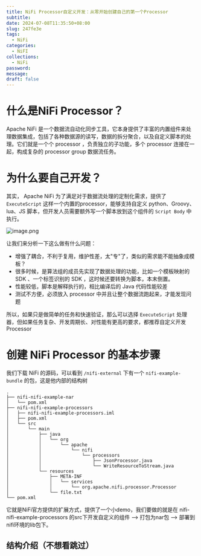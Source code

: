 ```yaml
---
title: NiFi Processor自定义开发：从零开始创建自己的第一个Processor
subtitle: 
date: 2024-07-08T11:35:50+08:00
slug: 247fe3e
tags:
  - NiFi
categories:
  - NiFI
collections:
  - NiFi
password: 
message: 
draft: false
---
```


# 什么是NiFi Processor？

Apache NiFi 是一个数据流自动化同步工具，它本身提供了丰富的内置组件来处理数据集成，包括了各种数据源的读写，数据的拆分聚合，以及自定义脚本的处理。它们就是一个个 processor ，负责独立的子功能，多个 processor 连接在一起，构成复杂的 processor group 数据流任务。

# 为什么要自己开发？

其实， Apache NiFi 为了满足对于数据流处理的定制化需求，提供了 `ExecuteScript` 这样一个内置的processor，能够支持自定义 python、Groovy、lua、JS 脚本，但开发人员需要额外写一个脚本放到这个组件的 `Script Body` 中执行。

![image.png](https://obsidian-img-1300316500.cos.ap-shanghai.myqcloud.com/cattail/obsidian/pic/202407081526572.png)


让我们来分析一下这么做有什么问题：
- 增强了耦合，不利于复用，维护性差，太"专"了，类似的需求能不能抽象成模板？
- 很多时候，是算法组的成员先实现了数据处理的功能，比如一个模板映射的 SDK 、一个标签识别的 SDK ，这时候还要转换为脚本，本末倒置。
- 性能较低，脚本是解释执行的，相比编译后的 Java 代码性能较差
- 测试不方便，必须放入 processor 中并且让整个数据流跑起来，才能发现问题

所以，如果只是做简单的任务和快速验证，那么可以选择 `ExecuteScript` 处理器，但如果任务复杂、开发周期长、对性能有更高的要求，都推荐自定义开发Processor

# 创建 NiFi Processor 的基本步骤

我们下载 NiFi 的源码，可以看到 `/nifi-external` 下有一个 `nifi-example-bundle` 的包，这是他内部的结构树

``` shell
.
├── nifi-nifi-example-nar
│   └── pom.xml
├── nifi-nifi-example-processors
│   ├── nifi-nifi-example-processors.iml
│   ├── pom.xml
│   └── src
│       └── main
│           ├── java
│           │   └── org
│           │       └── apache
│           │           └── nifi
│           │               └── processors
│           │                   ├── JsonProcessor.java
│           │                   └── WriteResourceToStream.java
│           └── resources
│               ├── META-INF
│               │   └── services
│               │       └── org.apache.nifi.processor.Processor
│               └── file.txt
└── pom.xml
```

它就是NiFi官方提供的扩展方式，提供了一个小demo，我们要做的就是在 nifi-nifi-example-processors 的src下开发自定义的组件 --> 打包为nar包 --> 部署到nifi环境的lib包下。

## 结构介绍（不想看跳过）

